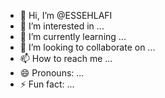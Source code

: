 - 👋 Hi, I’m @ESSEHLAFI
- 👀 I’m interested in ...
- 🌱 I’m currently learning ...
- 💞️ I’m looking to collaborate on ...
- 📫 How to reach me ...
- 😄 Pronouns: ...
- ⚡ Fun fact: ...

<!---
ESSEHLAFI/ESSEHLAFI is a ✨ special ✨ repository because its `README.md` (this file) appears on your GitHub profile.
You can click the Preview link to take a look at your changes.
--->
